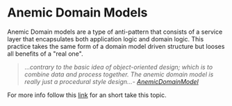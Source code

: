 # Anemic Domain Models

Anemic Domain models are a type of anti-pattern that consists of a
service layer that encapsulates both application logic and domain logic. This practice takes the same form of a domain model driven structure but looses all benefits of a "real one".

> ..._contrary to the basic idea of object-oriented design; which is to combine data and process together. The anemic domain model is really just a procedural style design...- [AnemicDomainModel](https://www.martinfowler.com/bliki/AnemicDomainModel.html)_

For more info follow this [link](https://www.martinfowler.com/bliki/AnemicDomainModel.html) for an short take this topic.
